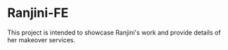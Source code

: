 # Ranjini-FE
This project is intended to showcase Ranjini's work and provide details of her makeover services.
